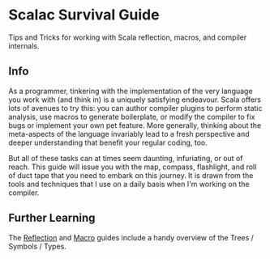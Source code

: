 # Scalac Survival Guide

Tips and Tricks for working with Scala reflection, macros, and compiler internals.

## Info

As a programmer, tinkering with the implementation of the very language
you work with (and think in) is a uniquely satisfying endeavour. Scala
offers lots of avenues to try this: you can author compiler plugins to
perform static analysis, use macros to generate boilerplate, or modify
the compiler to fix bugs or implement your own pet feature. More
generally, thinking about the meta-aspects of the language invariably
lead to a fresh perspective and deeper understanding that benefit your
regular coding, too.

But all of these tasks can at times seem daunting, infuriating, or out
of reach. This guide will issue you with the map, compass, flashlight,
and roll of duct tape that you need to embark on this journey. It is
drawn from the tools and techniques that I use on a daily basis when
I'm working on the compiler.

## Further Learning

The [Reflection](http://docs.scala-lang.org/overviews/reflection/overview.html)
and [Macro](http://docs.scala-lang.org/overviews/macros/usecases.html)
guides include a handy overview of the Trees / Symbols / Types.

